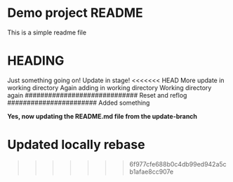 # Demo project README

This is a simple readme file

# HEADING

Just something going on!
Update in stage!
<<<<<<< HEAD
More update in working directory
Again adding in working directory
Working directory again
#############################
Reset and reflog
#######################
Added something





__Yes, now updating the README.md file from the update-branch__

Updated locally
rebase
=======
>>>>>>> 6f977cfe688b0c4db99ed942a5cb1afae8cc907e
